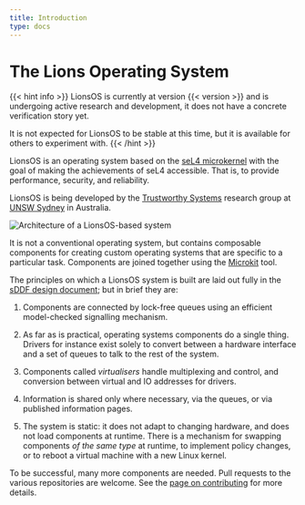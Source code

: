 ```yaml
---
title: Introduction
type: docs
---
```


# The Lions Operating System

{{< hint info >}}
LionsOS is currently at version {{< version >}} and is undergoing active research and
development, it does not have a concrete verification story yet.

It is not expected for LionsOS to be stable at this time, but it
is available for others to experiment with.
{{< /hint >}}

LionsOS is an operating system based on the [seL4 microkernel](https://sel4.systems)
with the goal of making the achievements of seL4 accessible. That is,
to provide performance, security, and reliability.

LionsOS is being developed by the [Trustworthy Systems](https://trustworthy.systems) research
group at [UNSW Sydney](https://unsw.edu.au) in Australia.

<!-- TODO: add architecture picture -->
<img src="/lionsos_arch.svg" alt="Architecture of a LionsOS-based system" />

<!-- TODO: need more fundamentals explained -->

It is not a conventional operating system, but contains composable
components for creating custom operating systems that are specific to
a particular task.  Components are joined together using the
[Microkit](https://github.com/seL4/microkit) tool.

The principles on which a LionsOS system is built are laid out fully
in the [sDDF design document](https://trustworthy.systems/projects/drivers/sddf-design.pdf); but in brief they
are:
1. Components are connected by lock-free queues using an efficient
   model-checked signalling mechanism.

1. As far as is practical, operating systems components do a single
   thing. Drivers for instance exist solely to convert between a
   hardware interface and a set of queues to talk to the rest of the
   system.

1. Components called
   _virtualisers_ handle multiplexing and control, and conversion
   between virtual and IO addresses for drivers.

1. Information is shared only where necessary, via the queues, or via
   published information pages.

1. The system is static: it does not adapt to changing hardware, and
   does not load components at runtime.  There is a mechanism for
   swapping components _of the same type_ at runtime, to implement
   policy changes, or to reboot a virtual machine with a new Linux
   kernel.

To be successful, many more components are needed.  Pull requests to
the various repositories are welcome. See the
[page on contributing](/docs/contributing) for more details.
